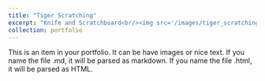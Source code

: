 ```yaml
---
title: "Tiger Scratching"
excerpt: "Knife and Scratchboard<br/><img src='/images/tiger_scratching.jpg' width='200'>"
collection: portfolio
---
```


This is an item in your portfolio. It can be have images or nice text. If you name the file .md, it will be parsed as markdown. If you name the file .html, it will be parsed as HTML. 
